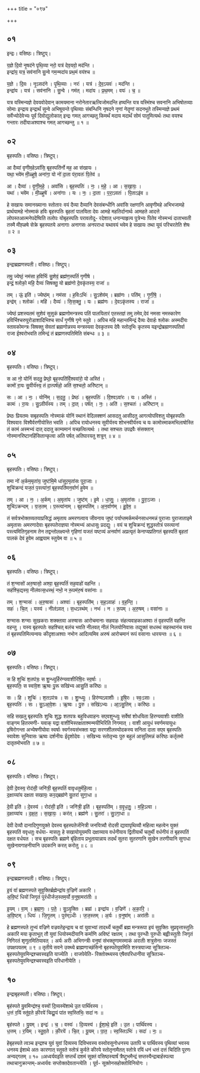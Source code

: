 +++
title = "०९७"

+++


## ०१
इन्द्रः। वसिष्ठः। त्रिष्टुप्।

य॒ज्ञे दि॒वो नृ॒षद॑ने पृथि॒व्या नरो॒ यत्र॑ देव॒यवो॒ मद॑न्ति ।  
इन्द्रा॑य॒ यत्र॒ सव॑नानि सु॒न्वे गम॒न्मदा॑य प्रथ॒मं वय॑श्च ॥

य॒ज्ञे । दि॒वः । नृ॒ऽसद॑ने । पृ॒थि॒व्याः । नरः॑ । यत्र॑ । दे॒व॒ऽयवः॑ । मद॑न्ति ।  
इन्द्रा॑य । यत्र॑ । सव॑नानि । सु॒न्वे । गम॑त् । मदा॑य । प्र॒थ॒मम् । वयः॑ । च॒ ॥

यत्र यस्मिन्यज्ञे देवयवोदेवान् कामयमाना नरोनेतारऋत्विजोमदन्ति हष्यन्ति यत्र यस्मिंश्च सवनानि अभिषोतव्याः सोमाः इन्द्राय इन्द्रार्थं सुन्वे अभिषूयन्ते पृथिव्याः संबन्धिनि नृषदने नृणां नेतॄणां सदनभूते तस्मिन्यज्ञे प्रथमं सर्वेभ्योदेवेभ्यः पूर्वं दिवोद्युलोकात् इन्द्रः गमत् आगच्छतु किमर्थं मदाय मदार्थं सोमं पातुमित्यर्थः तथा वयश्च गन्तारः तदीयाअश्वाश्च गमत् आगच्छन्तु ॥ १ ॥

## ०२
बृहस्पतिः। वसिष्ठः। त्रिष्टुप्।

आ दैव्या॑ वृणीम॒हेऽवां॑सि॒ बृह॒स्पति॑र्नो मह॒ आ स॑खायः ।  
यथा॒ भवे॑म मी॒ळ्हुषे॒ अना॑गा॒ यो नो॑ दा॒ता प॑रा॒वतः॑ पि॒तेव॑ ॥

आ । दैव्या॑ । वृ॒णी॒म॒हे॒ । अवां॑सि । बृह॒स्पतिः॑ । नः॒ । म॒हे॒ । आ । स॒खा॒यः॒ ।  
यथा॑ । भवे॑म । मी॒ळ्हुषे॑ । अना॑गाः । यः । नः॒ । दा॒ता । प॒रा॒ऽवतः॑ । पि॒ताऽइ॑व ॥

हे सखायः समानख्यानाः स्तोतारः वयं दैव्या दैव्यानि देवसंबन्धीनि अवांसि रक्षणानि आवृणीमहे अभिभजामहे प्रार्थयामहे नोस्माकं हविः बृहस्पतिः बृहतां पालयिता देवः आमहे महतिर्दानार्थः आमहते आदत्ते लोपस्तआत्मनेपदेष्विति तलोपः योबृहस्पतिः परावतोदू- रदेशात् धनान्याहृत्य पुत्रेभ्यः पितेव नोस्मभ्यं दाताभवती तस्मै मीह्ळषे सेक्रे बृहस्पतये अनागाः अनागसः अनपराधा यथावयं भवेम हे सखायः तथा यूयं परिचरतेति शेषः ॥ २ ॥

## ०३
इन्द्राब्रह्मणस्पती। वसिष्ठः। त्रिष्टुप्।

तमु॒ ज्येष्ठं॒ नम॑सा ह॒विर्भिः॑ सु॒शेवं॒ ब्रह्म॑ण॒स्पतिं॑ गृणीषे ।  
इन्द्रं॒ श्लोको॒ महि॒ दैव्यः॑ सिषक्तु॒ यो ब्रह्म॑णो दे॒वकृ॑तस्य॒ राजा॑ ॥

तम् । ऊं॒ इति॑ । ज्येष्ठ॑म् । नम॑सा । ह॒विःऽभिः॑ । सु॒ऽशेव॑म् । ब्रह्म॑णः । पति॑म् । गृ॒णी॒षे॒ ।  
इन्द्र॑म् । श्लोकः॑ । महि॑ । दैव्यः॑ । सि॒स॒क्तु॒ । यः । ब्रह्म॑णः । दे॒वऽकृ॑तस्य । राजा॑ ॥

ज्येष्ठं प्रशस्यतमं सुशेवं सुसुकं ब्रह्मणोमन्त्रस्य पतिं पालयितारं एतस्तज्ञं तमु तमेव,देवं नमसा नमस्कारेण हविर्भिश्चरुपुरोडाशादिभिश्च सार्धं गृणीषे गृणे स्तुवे । अपिच महि महान्तमिन्द्रं दैव्यः देवार्हः श्लोकः अस्मदीयः स्तावकोमन्त्रः सिषक्तु सेवतां ब्रह्मणोन्नस्य मन्त्रस्यवा देवकृतस्य देवैः स्तोतृभिः कृतस्य यइन्द्रोब्रह्मणस्पतिर्वा राजा ईश्वरोभवति तमिन्द्रं तं ब्रह्मणस्पतिमिति संबन्धः ॥ ३ ॥

## ०४
बृहस्पतिः। वसिष्ठः। त्रिष्टुप्।

स आ नो॒ योनिं॑ सदतु॒ प्रेष्ठो॒ बृह॒स्पति॑र्वि॒श्ववा॑रो॒ यो अस्ति॑ ।  
कामो॑ रा॒यः सु॒वीर्य॑स्य॒ तं दा॒त्पर्ष॑न्नो॒ अति॑ स॒श्चतो॒ अरि॑ष्टान् ॥

सः । आ । नः॒ । योनि॑म् । स॒द॒तु॒ । प्रेष्ठः॑ । बृह॒स्पतिः॑ । वि॒श्वऽवा॑रः । यः । अस्ति॑ ।  
कामः॑ । रा॒यः । सु॒ऽवीर्य॑स्य । तम् । दा॒त् । पर्ष॑त् । नः॒ । अति॑ । स॒श्चतः॑ । अरि॑ष्टान् ॥

प्रेष्ठः प्रियतमः सबृहस्पतिः नोस्माकं योनिं स्थानं वेदिलक्शणं आसदतु आसीदतु आगत्योपविशतु योबृहस्पतिः विश्ववारः विश्वैर्वरणीयोस्ति भवति । अपिच रायोधनस्य सुवीर्यस्य शोभनवीर्यस्य च यः कामोस्माकमभिलाषोस्ति तं कामं अस्मभ्यं दात् ददातु काम्यमानं यच्छत्वित्यर्थः । तथा सश्चतः उपद्रवैः संसक्तान् नोस्मानरिष्टानहिंसितान्कृत्वा अति पर्षत् अतिपारयतु शत्रून् ॥ ४ ॥

## ०५
बृहस्पतिः। वसिष्ठः। त्रिष्टुप्।

तमा नो॑ अ॒र्कम॒मृता॑य॒ जुष्ट॑मि॒मे धा॑सुर॒मृता॑सः पुरा॒जाः ।  
शुचि॑क्रन्दं यज॒तं प॒स्त्या॑नां॒ बृह॒स्पति॑मन॒र्वाणं॑ हुवेम ॥

तम् । आ । नः॒ । अ॒र्कम् । अ॒मृता॑य । जुष्ट॑म् । इ॒मे । धा॒सुः॒ । अ॒मृता॑सः । पु॒रा॒ऽजाः ।  
शुचि॑ऽक्रन्दम् । य॒ज॒तम् । प॒स्त्या॑नाम् । बृह॒स्पति॑म् । अ॒न॒र्वाण॑म् । हु॒वे॒म॒ ॥

तं सर्वत्रभोक्तव्यतयाप्रसिद्धं अमृताय अमरणत्वाय जीवनाय जुष्टं पर्याप्तमर्कमर्चनसाधनमन्नं पुराजाः पुराजाताइमे अमृतासः अमरणादेवाः बृहस्पतेराज्ञया नोस्मभ्यं आधासुः प्रदद्युः । वयं च शुचिक्रन्दं शुद्धस्तोत्रं पस्त्यानां पस्त्यमितिगृहनाम तेन तद्वन्तोलक्ष्यन्ते गृहिणां यजतं यष्टव्यं अनर्वाणं अप्रत्यृतं केनाप्यप्रतिगतं बृहस्पतिं बृहतां पालकं देवं हुवेम आह्वयाम स्तुयेम वा ॥ ५ ॥

## ०६
बृहस्पतिः। वसिष्ठः। त्रिष्टुप्।

तं श॒ग्मासो॑ अरु॒षासो॒ अश्वा॒ बृह॒स्पतिं॑ सह॒वाहो॑ वहन्ति ।  
सह॑श्चि॒द्यस्य॒ नील॑वत्स॒धस्थं॒ नभो॒ न रू॒पम॑रु॒षं वसा॑नाः ॥

तम् । श॒ग्मासः॑ । अ॒रु॒षासः॑ । अश्वाः॑ । बृह॒स्पति॑म् । स॒ह॒ऽवाहः॑ । व॒ह॒न्ति॒ ।  
सहः॑ । चि॒त् । यस्य॑ । नील॑ऽवत् । स॒धऽस्थ॑म् । नभः॑ । न । रू॒पम् । अ॒रु॒षम् । वसा॑नाः ॥

शग्मासः शग्माः सुखकराः शक्क्तावा अरुषासः आरोचमानाः सहवाहः संहत्यवाहकाअश्वाः तं वृहस्पतिं वहन्ति वहन्तु । यस्य बृहस्पतेः सहश्चित् बलंच भवति नीलवत् नीलं निलयोनिवासः तद्युक्तं सधस्थं सहस्थानंच यस्य तं बृहस्पतिमित्यन्वयः कीदृशाअश्वाः नभोन आदित्यमिव अरुषं आरोचमानं रूपं वसानाः धारयन्तः ॥ ६ ॥

## ०७
बृहस्पतिः। वसिष्ठः। त्रिष्टुप्।

स हि शुचिः॑ श॒तप॑त्रः॒ स शु॒न्ध्युर्हिर॑ण्यवाशीरिषि॒रः स्व॒र्षाः ।  
बृह॒स्पतिः॒ स स्वा॑वे॒श ऋ॒ष्वः पु॒रू सखि॑भ्य आसु॒तिं करि॑ष्ठः ॥

सः । हि । शुचिः॑ । श॒तऽप॑त्रः । सः । शु॒न्ध्युः । हिर॑ण्यऽवाशीः । इ॒षि॒रः । स्वः॒ऽसाः ।  
बृह॒स्पतिः॑ । सः । सु॒ऽआ॒वे॒शः । ऋ॒ष्वः । पु॒रु । सखि॑ऽभ्यः । आ॒ऽसु॒तिम् । करि॑ष्ठः ॥

सहि सखलु बृहस्पतिः शुचिः शुद्धः शतपत्रः बहुविधवाहनः सएवशुन्ध्युः सर्वेषां शोधयिता हिरण्यवाशीः वाशीति वाङ्गम हितरमणी- यवाक् यद्वा वाशीभिस्तक्षताश्मन्मयीभिरिति निगमात् । वाशी आयुधं स्वर्णमयायुधः इषिरोगन्ता अभ्येषणीयोवा स्वर्षाः स्वर्गस्यसंभक्ता यद्वा सरणशीलस्योदकस्य सनिता दाता सएव बृहस्पतिः स्वावेशः सुनिवासः ऋष्वः दर्शनीयः ईदृशोदेवः । सखिभ्यः स्तोतृभ्यः पुरु बहुलं आसुतिमन्नं करिष्ठः कर्तृतमो दातृतमोभवति ॥ ७ ॥

## ०८
बृहस्पतिः। वसिष्ठः। त्रिष्टुप्।

दे॒वी दे॒वस्य॒ रोद॑सी॒ जनि॑त्री॒ बृह॒स्पतिं॑ वावृधतुर्महि॒त्वा ।  
द॒क्षाय्या॑य दक्षता सखायः॒ कर॒द्ब्रह्म॑णे सु॒तरा॑ सुगा॒धा ॥

दे॒वी इति॑ । दे॒वस्य॑ । रोद॑सी॒ इति॑ । जनि॑त्री॒ इति॑ । बृह॒स्पति॑म् । व॒वृ॒ध॒तुः॒ । म॒हि॒ऽत्वा ।  
द॒क्षाय्या॑य । द॒क्ष॒त॒ । स॒खा॒यः॒ । कर॑त् । ब्रह्म॑णे । सु॒तरा॑ । सु॒ऽगा॒धा ॥

देवी देव्यौ दानादिगुणयुक्ते देवस्य बृहस्पतेर्जनित्री जनयित्र्यौ रोदसी द्यावापृथिव्यौ महित्वा महत्वेन युक्तं बृहस्पतिं ववृधतुः वर्धया- मासतुः हे सखायोयूयमपि दक्षाय्याय वर्धनीयाय द्वितीयार्थे चतुर्थी वर्धनीयं तं बृहस्पतिं दक्षत वर्धयत । सच बृहस्पतिः ब्रह्मणे बृंहिताय प्रभूतायान्नाय तदर्थं सुतरा सुतरणानि सुखेन तरणीयानि सुगाधा सुखेनावगाहनीयानि उदकानि करत् करोतु ॥ ८ ॥

## ०९
इन्द्राब्रह्मणस्पती। वसिष्ठः। त्रिष्टुप्।

इ॒यं वां॑ ब्रह्मणस्पते सुवृ॒क्तिर्ब्रह्मेन्द्रा॑य व॒ज्रिणे॑ अकारि ।  
अ॒वि॒ष्टं धियो॑ जिगृ॒तं पुरं॑धीर्जज॒स्तम॒र्यो व॒नुषा॒मरा॑तीः ॥

इ॒यम् । वा॒म् । ब्र॒ह्म॒णः॒ । प॒ते॒ । सु॒ऽवृ॒क्तिः । ब्रह्म॑ । इन्द्रा॑य । व॒ज्रिणे॑ । अ॒का॒रि॒ ।  
अ॒वि॒ष्टम् । धियः॑ । जि॒गृ॒तम् । पुर॑म्ऽधीः । ज॒ज॒स्तम् । अ॒र्यः । व॒नुषा॑म् । अरा॑तीः ॥

हे ब्रह्मणस्पते तुभ्यं वज्रिणे वज्रवतेइन्द्राय च वां युवाभ्यां तादर्थ्ये चतुर्थी ब्रह्म मन्त्ररूपा इयं सुवृक्तिः सुप्रवृत्तास्तुतिः अकारि मया कृताभूत् तौ युवां धियोस्मदीयानि कर्माणि अविष्टं रक्षतम् । तथा पुरन्धीः पुरुधीः बह्वीःस्तुतीः जिगृतं निगिरतं शृणुतमितियावत् । अर्यः अरीः अभिगन्त्रीः वनुषां संभक्तॄणामस्माकं अरातीः शत्रुसेनाः जजस्तं उपक्षपयतम् ॥ ९ ॥ तृतीये सवने उक्थ्ये ब्राह्मणाच्छंसिनो बृहस्पतेयुवमिति शस्त्रयाज्या सूत्रितञ्च-बृहस्पतेयुवमिन्द्रश्चवस्वइति याज्येति । वाजपेयेति- रिक्तोक्थ्यस्य एषैवपरिधानीया सूत्रितञ्च-बृहस्पतेयुवमिन्द्रश्चवस्वइति परिधानीयेति ।

## १०
इन्द्राबृहस्पती। वसिष्ठः। त्रिष्टुप्।

बृह॑स्पते यु॒वमिन्द्र॑श्च॒ वस्वो॑ दि॒व्यस्ये॑शाथे उ॒त पार्थि॑वस्य ।  
ध॒त्तं र॒यिं स्तु॑व॒ते की॒रये॑ चिद्यू॒यं पा॑त स्व॒स्तिभिः॒ सदा॑ नः ॥

बृह॑स्पते । यु॒वम् । इन्द्रः॑ । च॒ । वस्वः॑ । दि॒व्यस्य॑ । ई॒शा॒थे॒ इति॑ । उ॒त । पार्थि॑वस्य ।  
ध॒त्तम् । र॒यिम् । स्तु॒व॒ते । की॒रये॑ । चि॒त् । यू॒यम् । पा॒त॒ । स्व॒स्तिऽभिः॑ । सदा॑ । नः॒ ॥

हेबृहस्पते त्वञ्च इन्द्रश्च युवं युवां दिव्यस्य दिविभवस्य वस्वोवसुनोधनस्य उतापि च पार्थिवस्य पृथिव्यां भवस्य धनस्य ईशाथे अतः कारणात् स्तुवते स्तोत्रं कुर्वते कीरये स्तोतृनामैतत् स्तोत्रे रयिं धनं धत्तं दत्तं चिदिति पूरणः अन्यद्गतम् ॥ १० ॥अध्वर्यवइति सप्तर्चं दशमं सूक्तं वसिष्ठस्यार्षं त्रैष्टुभमैन्द्रं सप्तस्यैन्द्राबार्हस्पत्या तथाचानुक्रान्तम्-अध्वर्यवः सप्तोक्तदेवतान्त्येति । पूर्व- सूक्तेनसहोक्तोविनियोगः ।